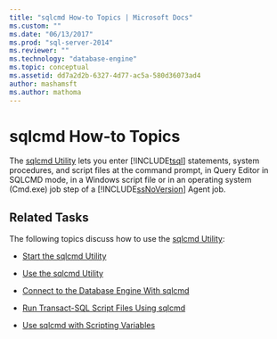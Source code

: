 ```yaml
---
title: "sqlcmd How-to Topics | Microsoft Docs"
ms.custom: ""
ms.date: "06/13/2017"
ms.prod: "sql-server-2014"
ms.reviewer: ""
ms.technology: "database-engine"
ms.topic: conceptual
ms.assetid: dd7a2d2b-6327-4d77-ac5a-580d36073ad4
author: mashamsft
ms.author: mathoma
---
```

# sqlcmd How-to Topics
  The [sqlcmd Utility](../tools/sqlcmd-utility.md) lets you enter [!INCLUDE[tsql](../includes/tsql-md.md)] statements, system procedures, and script files at the command prompt, in Query Editor in SQLCMD mode, in a Windows script file or in an operating system (Cmd.exe) job step of a [!INCLUDE[ssNoVersion](../includes/ssnoversion-md.md)] Agent job.  
  
## Related Tasks  
 The following topics discuss how to use the [sqlcmd Utility](../tools/sqlcmd-utility.md):  
  
-   [Start the sqlcmd Utility](../relational-databases/scripting/sqlcmd-start-the-utility.md)  
  
-   [Use the sqlcmd Utility](../relational-databases/scripting/sqlcmd-use-the-utility.md)  
  
-   [Connect to the Database Engine With sqlcmd](../relational-databases/scripting/sqlcmd-connect-to-the-database-engine.md)  
  
-   [Run Transact-SQL Script Files Using sqlcmd](../relational-databases/scripting/sqlcmd-run-transact-sql-script-files.md)  
  
-   [Use sqlcmd with Scripting Variables](../relational-databases/scripting/sqlcmd-use-with-scripting-variables.md)  
  
  
